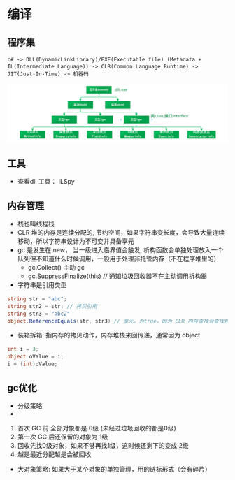 # 编译

## 程序集
```
c# -> DLL(DynamicLinkLibrary)/EXE(Executable file) (Metadata + IL(Intermediate Language)) -> CLR(Common Language Runtime) -> JIT(Just-In-Time) -> 机器码 
```
![img.png](img.png)

## 工具
- 查看dll 工具： ILSpy

## 内存管理

- 栈也叫线程栈
- CLR 堆的内存是连续分配的, 节约空间，如果字符串变长度，会导致大量连续移动，所以字符串设计为不可变并具备享元
- gc 是发生在 new， 当一级进入临界值会触发, 析构函数会单独处理放入一个队列但不知道什么时候调用，一般用于处理非托管内存（不在程序堆里的）
  - gc.Collect() 主动 gc
  - gc.SuppressFinalize(this) // 通知垃圾回收器不在主动调用析构器
- 字符串是引用类型
```csharp
string str = "abc";
string str2 = str; // 拷贝引用
string str3 = "abc2"
object.ReferenceEquals(str, str3) // 享元，为true，因为 CLR 内存查找会查找相同值, 所以字符串是不可变

```
- 装箱拆箱: 指内存的拷贝动作，内存堆栈来回传递，通常因为 object 
```csharp
int i = 3;
object oValue = i;
i = (int)oValue;
```
## gc优化

- 分级策略
- 
1. 首次 GC 前 全部对象都是 0级 (未经过垃圾回收的都是0级)
2. 第一次 GC 后还保留的对象为 1级
3. 回收先找0级对象，如果不够再找1级，这时候还剩下的变成 2级
4. 越是最近分配越是会被回收

- 大对象策略: 如果大于某个对象的单独管理，用的链标形式（会有碎片）